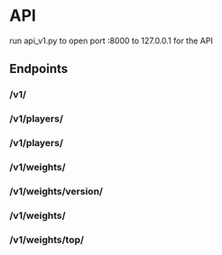 
# API

run api_v1.py to open port :8000 to 127.0.0.1 for the API

## Endpoints


### /v1/
### /v1/players/
### /v1/players/<uuid>

### /v1/weights/<uuid>
### /v1/weights/version/<version>
### /v1/weights/
### /v1/weights/top/<category>